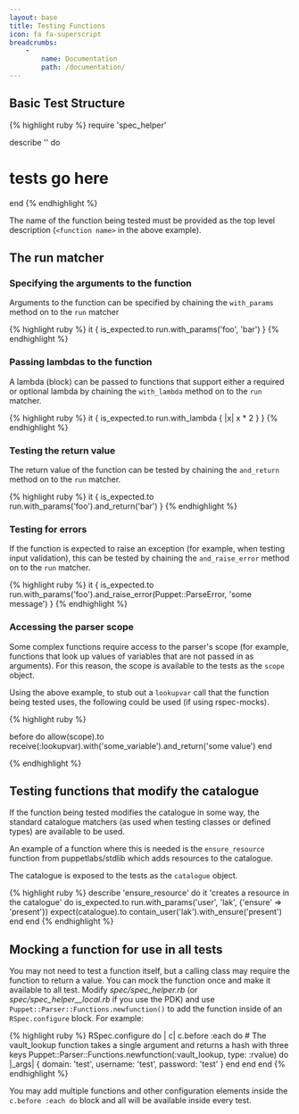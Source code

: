 ```yaml
---
layout: base
title: Testing Functions
icon: fa fa-superscript
breadcrumbs:
    -
        name: Documentation
        path: /documentation/
---
```


## Basic Test Structure

{% highlight ruby %}
require 'spec_helper'

describe '<function name>' do
  # tests go here
end
{% endhighlight %}

The name of the function being tested must be provided as the top level
description (`<function name>` in the above example).

## The run matcher

### Specifying the arguments to the function

Arguments to the function can be specified by chaining the `with_params` method
on to the `run` matcher

{% highlight ruby %}
it { is_expected.to run.with_params('foo', 'bar') }
{% endhighlight %}

### Passing lambdas to the function

A lambda (block) can be passed to functions that support either a required or
optional lambda by chaining the `with_lambda` method on to the `run` matcher.

{% highlight ruby %}
it { is_expected.to run.with_lambda { |x| x * 2 } }
{% endhighlight %}

### Testing the return value

The return value of the function can be tested by chaining the `and_return`
method on to the `run` matcher.

{% highlight ruby %}
it { is_expected.to run.with_params('foo').and_return('bar') }
{% endhighlight %}

### Testing for errors

If the function is expected to raise an exception (for example, when testing
input validation), this can be tested by chaining the `and_raise_error` method
on to the `run` matcher.

{% highlight ruby %}
it { is_expected.to run.with_params('foo').and_raise_error(Puppet::ParseError, 'some message') }
{% endhighlight %}

### Accessing the parser scope

Some complex functions require access to the parser's scope (for example,
functions that look up values of variables that are not passed in as
arguments). For this reason, the scope is available to the tests as the
`scope` object.

Using the above example, to stub out a `lookupvar` call that the function
being tested uses, the following could be used (if using rspec-mocks).

{% highlight ruby %}

before do
  allow(scope).to receive(:lookupvar).with('some_variable').and_return('some value')
end

{% endhighlight %}

## Testing functions that modify the catalogue

If the function being tested modifies the catalogue in some way, the standard
catalogue matchers (as used when testing classes or defined types) are
available to be used.

An example of a function where this is needed is the `ensure_resource` function
from puppetlabs/stdlib which adds resources to the catalogue.

The catalogue is exposed to the tests as the `catalogue` object.

{% highlight ruby %}
describe 'ensure_resource' do
  it 'creates a resource in the catalogue' do
    is_expected.to run.with_params('user', 'lak', {'ensure' => 'present'})
    expect(catalogue).to contain_user('lak').with_ensure('present')
  end
end
{% endhighlight %}

## Mocking a function for use in all tests
    
You may not need to test a function itself, but a calling class may require the function
to return a value. You can mock the function once and make it available to all test.
Modify *spec/spec_helper.rb* (or *spec/spec_helper__local.rb* if you use the PDK) and
use `Puppet::Parser::Functions.newfunction()` to add the function inside of an
`RSpec.configure` block. For example:
    
{% highlight ruby %}
RSpec.configure do | c|
  c.before :each do
    # The vault_lookup function takes a single argument and returns a hash with three keys
    Puppet::Parser::Functions.newfunction(:vault_lookup, type: :rvalue) do |_args|
      {
        domain: 'test',
        username: 'test',
        password: 'test'
      }
    end
  end
end
{% endhighlight %}

You may add multiple functions and other configuration elements inside the `c.before :each do`
block and all will be available inside every test.
